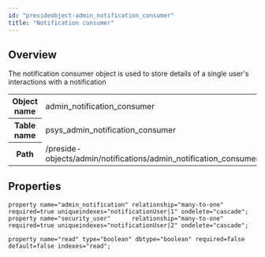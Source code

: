 ```yaml
---
id: "presideobject-admin_notification_consumer"
title: "Notification consumer"
---
```


## Overview


The notification consumer object is used to store details of a single user's interactions with a notification

<div class="table-responsive"><table class="table table-condensed"><tr><th>Object name</th><td>  admin_notification_consumer</td></tr><tr><th>Table name</th><td>  psys_admin_notification_consumer</td></tr><tr><th>Path</th><td>  /preside-objects/admin/notifications/admin_notification_consumer.cfc</td></tr></table></div>

## Properties


```luceescript
property name="admin_notification" relationship="many-to-one" required=true uniqueindexes="notificationUser|1" ondelete="cascade";
property name="security_user"      relationship="many-to-one" required=true uniqueindexes="notificationUser|2" ondelete="cascade";

property name="read" type="boolean" dbtype="boolean" required=false default=false indexes="read";
```